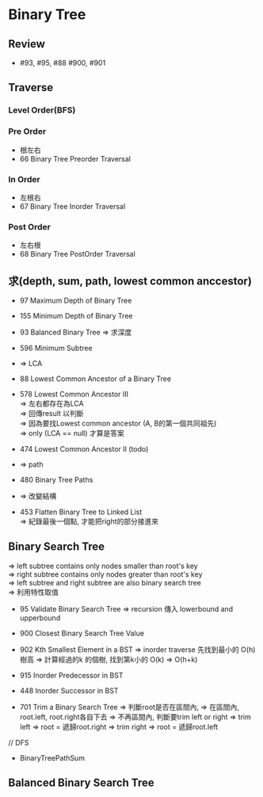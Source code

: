 # Binary Tree
## Review
* #93, #95, #88 #900, #901

## Traverse
### Level Order(BFS)
### Pre Order 
* 根左右
* 66 Binary Tree Preorder Traversal
### In Order 
* 左根右
* 67 Binary Tree Inorder Traversal
### Post Order
* 左右根
* 68 Binary Tree PostOrder Traversal

## 求(depth, sum, path, lowest common anccestor)
* 97 Maximum Depth of Binary Tree 
* 155 Minimum Depth of Binary Tree 
* 93 Balanced Binary Tree 
 => 求深度
* 596 Minimum Subtree 

* => LCA
* 88 Lowest Common Ancestor of a Binary Tree
* 578 Lowest Common Ancestor III </br>
 => 左右都存在為LCA </br>
 => 回傳result 以判斷 </br>
 => 因為要找Lowest common ancestor (A, B的第一個共同祖先) </br>
 => only (LCA == null) 才算是答案
* 474 Lowest Common Ancestor II (todo)

* => path
* 480 Binary Tree Paths

* => 改變結構
* 453 Flatten Binary Tree to Linked List </br>
 => 紀錄最後一個點, 才能把right的部分接進來


## Binary Search Tree
=> left subtree contains only nodes smaller than root's key </br>
=> right subtree contains only nodes greater than root's key </br>
=> left subtree and right subtree are also binary search tree </br>
=> 利用特性取值

* 95 Validate Binary Search Tree
 => recursion 傳入 lowerbound and upperbound
 
* 900 Closest Binary Search Tree Value
* 902 Kth Smallest Element in a BST
 => inorder traverse 先找到最小的 O(h) 樹高
 => 計算經過的k 的個樹, 找到第k小的 O(k)
 => O(h+k)

* 915 Inorder Predecessor in BST
* 448 Inorder Successor in BST

* 701 Trim a Binary Search Tree
=> 判斷root是否在區間內,
=> 在區間內, root.left, root.right各自下去
=> 不再區間內, 判斷要trim left or right
=> trim left => root = 遞歸root.right
=> trim right => root = 遞歸root.left

// DFS
*  BinaryTreePathSum

## Balanced Binary Search Tree

